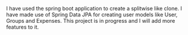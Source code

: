 I have used the spring boot application to create a splitwise like clone. I have made use of Spring Data JPA for creating user models like User, Groups and Expenses. This project is in progress and I will add more features to it.
